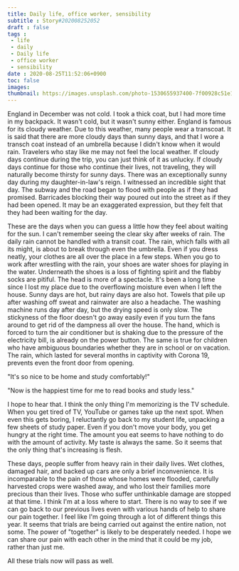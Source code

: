 ```yaml
---
title: Daily life, office worker, sensibility
subtitle : Story#202008252052
draft : false
tags :
 - life
 - daily
 - Daily life
 - office worker
 - sensibility
date : 2020-08-25T11:52:06+0900
toc: false
images: 
thumbnail: https://images.unsplash.com/photo-1530655937400-7f00928c51e1?ixlib=rb-1.2.1&q=80&fm=jpg&crop=entropy&cs=tinysrgb&w=1080&fit=max&ixid=eyJhcHBfaWQiOjE1NTU0OX0
---
```


England in December was not cold. I took a thick coat, but I had more time in my backpack. It wasn't cold, but it wasn't sunny either. England is famous for its cloudy weather. Due to this weather, many people wear a transcoat. It is said that there are more cloudy days than sunny days, and that I wore a transch coat instead of an umbrella because I didn't know when it would rain. Travelers who stay like me may not feel the local weather. If cloudy days continue during the trip, you can just think of it as unlucky. If cloudy days continue for those who continue their lives, not traveling, they will naturally become thirsty for sunny days. There was an exceptionally sunny day during my daughter-in-law's reign. I witnessed an incredible sight that day. The subway and the road began to flood with people as if they had promised. Barricades blocking their way poured out into the street as if they had been opened. It may be an exaggerated expression, but they felt that they had been waiting for the day.  

These are the days when you can guess a little how they feel about waiting for the sun. I can't remember seeing the clear sky after weeks of rain. The daily rain cannot be handled with a transit coat. The rain, which falls with all its might, is about to break through even the umbrella. Even if you dress neatly, your clothes are all over the place in a few steps. When you go to work after wrestling with the rain, your shoes are water shoes for playing in the water. Underneath the shoes is a loss of fighting spirit and the flabby socks are pitiful. The head is more of a spectacle. It's been a long time since I lost my place due to the overflowing moisture even when I left the house. Sunny days are hot, but rainy days are also hot. Towels that pile up after washing off sweat and rainwater are also a headache. The washing machine runs day after day, but the drying speed is only slow. The stickyness of the floor doesn't go away easily even if you turn the fans around to get rid of the dampness all over the house. The hand, which is forced to turn the air conditioner but is shaking due to the pressure of the electricity bill, is already on the power button. The same is true for children who have ambiguous boundaries whether they are in school or on vacation. The rain, which lasted for several months in captivity with Corona 19, prevents even the front door from opening.  

"It's so nice to be home and study comfortably!"  

"Now is the happiest time for me to read books and study less."  

I hope to hear that. I think the only thing I'm memorizing is the TV schedule. When you get tired of TV, YouTube or games take up the next spot. When even this gets boring, I reluctantly go back to my student life, unpacking a few sheets of study paper. Even if you don't move your body, you get hungry at the right time. The amount you eat seems to have nothing to do with the amount of activity. My taste is always the same. So it seems that the only thing that's increasing is flesh.  

These days, people suffer from heavy rain in their daily lives. Wet clothes, damaged hair, and backed up cars are only a brief inconvenience. It is incomparable to the pain of those whose homes were flooded, carefully harvested crops were washed away, and who lost their families more precious than their lives. Those who suffer unthinkable damage are stopped at that time. I think I'm at a loss where to start. There is no way to see if we can go back to our previous lives even with various hands of help to share our pain together. I feel like I'm going through a lot of different things this year. It seems that trials are being carried out against the entire nation, not some. The power of "together" is likely to be desperately needed. I hope we can share our pain with each other in the mind that it could be my job, rather than just me.  

All these trials now will pass as well.  

